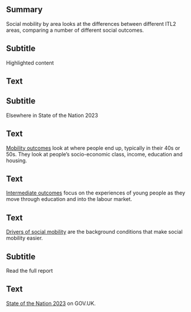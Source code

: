 ## Summary
Social mobility by area looks at the differences between different ITL2 areas, comparing a number of different social outcomes.

## Subtitle
Highlighted content

## Text
<div class="grid grid3 grid-three-quarters">
    <div class="govuk-body"></div>
    <div class="govuk-body"></div>
    <div class="govuk-body"></div>
</div>

## Subtitle
Elsewhere in State of the Nation 2023

## Text
<a href="/mobility_outcomes" class="govuk-link">Mobility outcomes</a> look at where people end up, typically in their 40s or 50s. They look at people’s socio-economic class, income, education and housing.

## Text
<a href="/intermediate_outcomes" class="govuk-link">Intermediate outcomes</a> focus on the experiences of young people as they move through education and into the labour market.

## Text
<a href="/drivers_of_mobility" class="govuk-link">Drivers of social mobility</a> are the background conditions that make social mobility easier.

## Subtitle
Read the full report
 
## Text
<a href="#" class="govuk-link">State of the Nation 2023</a> on GOV.UK.
